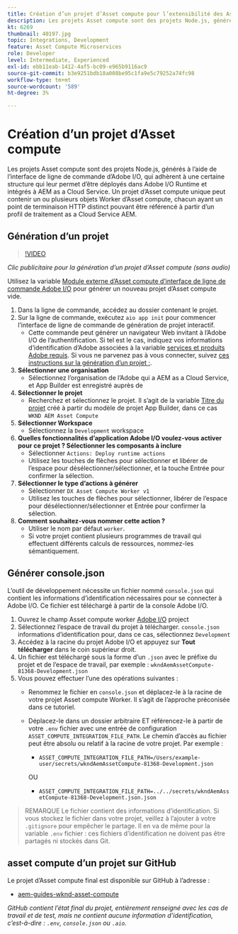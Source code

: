 ```yaml
---
title: Création d’un projet d’Asset compute pour l’extensibilité des Assets compute
description: Les projets Asset compute sont des projets Node.js, générés à l’aide de l’interface de ligne de commande d’Adobe I/O, qui adhèrent à une certaine structure leur permettant d’être déployés dans Adobe I/O Runtime et intégrés à AEM as a Cloud Service.
kt: 6269
thumbnail: 40197.jpg
topic: Integrations, Development
feature: Asset Compute Microservices
role: Developer
level: Intermediate, Experienced
exl-id: ebb11eab-1412-4af5-bc09-e965b9116ac9
source-git-commit: b3e9251bdb18a008be95c1fa9e5c79252a74fc98
workflow-type: tm+mt
source-wordcount: '589'
ht-degree: 3%

---
```


# Création d’un projet d’Asset compute

Les projets Asset compute sont des projets Node.js, générés à l’aide de l’interface de ligne de commande d’Adobe I/O, qui adhèrent à une certaine structure qui leur permet d’être déployés dans Adobe I/O Runtime et intégrés à AEM as a Cloud Service. Un projet d’Asset compute unique peut contenir un ou plusieurs objets Worker d’Asset compute, chacun ayant un point de terminaison HTTP distinct pouvant être référencé à partir d’un profil de traitement as a Cloud Service AEM.

## Génération d’un projet

>[!VIDEO](https://video.tv.adobe.com/v/40197?quality=12&learn=on)

_Clic publicitaire pour la génération d’un projet d’Asset compute (sans audio)_

Utilisez la variable [Module externe d’Asset compute d’interface de ligne de commande Adobe I/O](../set-up/development-environment.md#aio-cli) pour générer un nouveau projet d’Asset compute vide.

1. Dans la ligne de commande, accédez au dossier contenant le projet.
1. Sur la ligne de commande, exécutez `aio app init` pour commencer l’interface de ligne de commande de génération de projet interactif.
   + Cette commande peut générer un navigateur Web invitant à l’Adobe I/O de l’authentification. Si tel est le cas, indiquez vos informations d’identification d’Adobe associées à la variable [services et produits Adobe requis](../set-up/accounts-and-services.md). Si vous ne parvenez pas à vous connecter, suivez [ces instructions sur la génération d’un projet ;](https://developer.adobe.com/app-builder/docs/getting_started/first_app/#42-developer-is-not-logged-in-as-enterprise-organization-user).
1. __Sélectionner une organisation__
   + Sélectionnez l’organisation de l’Adobe qui a AEM as a Cloud Service, et App Builder est enregistré auprès de
1. __Sélectionner le projet__
   + Recherchez et sélectionnez le projet. Il s’agit de la variable [Titre du projet](../set-up/app-builder.md) créé à partir du modèle de projet App Builder, dans ce cas `WKND AEM Asset Compute`
1. __Sélectionner Workspace__
   + Sélectionnez la `Development` workspace
1. __Quelles fonctionnalités d’application Adobe I/O voulez-vous activer pour ce projet ? Sélectionner les composants à inclure__
   + Sélectionner `Actions: Deploy runtime actions`
   + Utilisez les touches de flèches pour sélectionner et libérer de l’espace pour désélectionner/sélectionner, et la touche Entrée pour confirmer la sélection.
1. __Sélectionner le type d’actions à générer__
   + Sélectionner `DX Asset Compute Worker v1`
   + Utilisez les touches de flèches pour sélectionner, libérer de l’espace pour désélectionner/sélectionner et Entrée pour confirmer la sélection.
1. __Comment souhaitez-vous nommer cette action ?__
   + Utiliser le nom par défaut `worker`.
   + Si votre projet contient plusieurs programmes de travail qui effectuent différents calculs de ressources, nommez-les sémantiquement.

## Générer console.json

L’outil de développement nécessite un fichier nommé `console.json` qui contient les informations d’identification nécessaires pour se connecter à Adobe I/O. Ce fichier est téléchargé à partir de la console Adobe I/O.

1. Ouvrez le champ Asset compute worker [Adobe I/O](https://console.adobe.io) project
1. Sélectionnez l’espace de travail du projet à télécharger. `console.json` informations d’identification pour, dans ce cas, sélectionnez `Development`
1. Accédez à la racine du projet Adobe I/O et appuyez sur __Tout télécharger__ dans le coin supérieur droit.
1. Un fichier est téléchargé sous la forme d’un `.json` avec le préfixe du projet et de l’espace de travail, par exemple : `wkndAemAssetCompute-81368-Development.json`
1. Vous pouvez effectuer l’une des opérations suivantes :
   + Renommez le fichier en `console.json` et déplacez-le à la racine de votre projet Asset compute Worker. Il s’agit de l’approche préconisée dans ce tutoriel.
   + Déplacez-le dans un dossier arbitraire ET référencez-le à partir de votre `.env` fichier avec une entrée de configuration `ASSET_COMPUTE_INTEGRATION_FILE_PATH`. Le chemin d’accès au fichier peut être absolu ou relatif à la racine de votre projet. Par exemple :
      + `ASSET_COMPUTE_INTEGRATION_FILE_PATH=/Users/example-user/secrets/wkndAemAssetCompute-81368-Development.json`

      OU
      + `ASSET_COMPUTE_INTEGRATION_FILE_PATH=../../secrets/wkndAemAssetCompute-81368-Development.json.json`


> REMARQUE
> Le fichier  contient des informations d’identification. Si vous stockez le fichier dans votre projet, veillez à l’ajouter à votre `.gitignore` pour empêcher le partage. Il en va de même pour la variable `.env` fichier : ces fichiers d’identification ne doivent pas être partagés ni stockés dans Git.

## asset compute d’un projet sur GitHub

Le projet d’Asset compute final est disponible sur GitHub à l’adresse :

+ [aem-guides-wknd-asset-compute](https://github.com/adobe/aem-guides-wknd-asset-compute)

_GitHub contient l’état final du projet, entièrement renseigné avec les cas de travail et de test, mais ne contient aucune information d’identification, c’est-à-dire : `.env`, `console.json` ou `.aio`._
